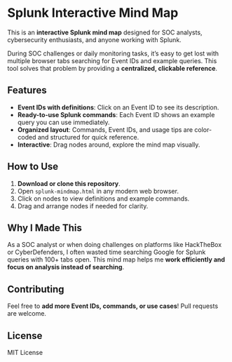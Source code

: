 # Splunk Interactive Mind Map

This is an **interactive Splunk mind map** designed for SOC analysts, cybersecurity enthusiasts, and anyone working with Splunk.  

During SOC challenges or daily monitoring tasks, it’s easy to get lost with multiple browser tabs searching for Event IDs and example queries. This tool solves that problem by providing a **centralized, clickable reference**.

## Features

- **Event IDs with definitions**: Click on an Event ID to see its description.  
- **Ready-to-use Splunk commands**: Each Event ID shows an example query you can use immediately.  
- **Organized layout**: Commands, Event IDs, and usage tips are color-coded and structured for quick reference.  
- **Interactive**: Drag nodes around, explore the mind map visually.  

## How to Use

1. **Download or clone this repository**.  
2. Open `splunk-mindmap.html` in any modern web browser.  
3. Click on nodes to view definitions and example commands.  
4. Drag and arrange nodes if needed for clarity.  
  <!-- Optional: add a screenshot image -->

## Why I Made This

As a SOC analyst or when doing challenges on platforms like HackTheBox or CyberDefenders, I often wasted time searching Google for Splunk queries with 100+ tabs open. This mind map helps me **work efficiently and focus on analysis instead of searching**.

## Contributing

Feel free to **add more Event IDs, commands, or use cases**! Pull requests are welcome.  

## License

MIT License
